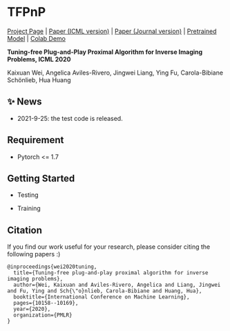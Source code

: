 # TFPnP

[Project Page]() | [Paper (ICML version)](https://arxiv.org/abs/2002.09611) | [Paper (Journal version)](https://arxiv.org/abs/2012.05703) | [Pretrained Model]() | [Colab Demo]()

**Tuning-free Plug-and-Play Proximal Algorithm for Inverse Imaging Problems, ICML 2020**

Kaixuan Wei, Angelica Aviles-Rivero, Jingwei Liang, Ying Fu, Carola-Bibiane Schönlieb, Hua Huang

## :sparkles: News

- 2021-9-25: the test code is released.


## Requirement

- Pytorch <= 1.7

## Getting Started

- Testing

- Training

## Citation

If you find our work useful for your research, please consider citing the following papers :)

```
@inproceedings{wei2020tuning,
  title={Tuning-free plug-and-play proximal algorithm for inverse imaging problems},
  author={Wei, Kaixuan and Aviles-Rivero, Angelica and Liang, Jingwei and Fu, Ying and Sch{\"o}nlieb, Carola-Bibiane and Huang, Hua},
  booktitle={International Conference on Machine Learning},
  pages={10158--10169},
  year={2020},
  organization={PMLR}
}
```
